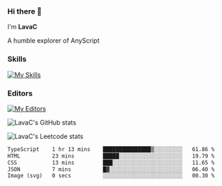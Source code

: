 ### Hi there 👋
I'm **LavaC**

A humble explorer of AnyScript

### Skills
[![My Skills](https://skillicons.dev/icons?i=js,ts,vue,nodejs,nuxtjs,astro,solidjs,tailwind)](https://skillicons.dev)

### Editors
[![My Editors](https://skillicons.dev/icons?i=neovim,vscode)](https://skillicons.dev)

![LavaC's GitHub stats](https://github-readme-stats.vercel.app/api?username=LavaCxx&show_icons=true&theme=synthwave)

![LavaC's Leetcode stats](https://leetcard.jacoblin.cool/LavaC?theme=nord&font=Amiko&ext=activity&site=cn)

<!--START_SECTION:waka-->

```txt
TypeScript    1 hr 13 mins    ███████████████▒░░░░░░░░░   61.86 %
HTML          23 mins         █████░░░░░░░░░░░░░░░░░░░░   19.79 %
CSS           13 mins         ███░░░░░░░░░░░░░░░░░░░░░░   11.65 %
JSON          7 mins          █▓░░░░░░░░░░░░░░░░░░░░░░░   06.40 %
Image (svg)   0 secs          ░░░░░░░░░░░░░░░░░░░░░░░░░   00.30 %
```

<!--END_SECTION:waka-->
